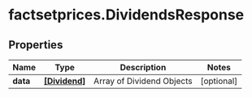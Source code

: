 # factsetprices.DividendsResponse

## Properties

Name | Type | Description | Notes
------------ | ------------- | ------------- | -------------
**data** | [**[Dividend]**](Dividend.md) | Array of Dividend Objects | [optional] 


